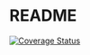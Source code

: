 # README

[![Coverage Status](https://coveralls.io/repos/github/Leenday/task_manager/badge.svg?branch=master)](https://coveralls.io/github/Leenday/task_manager?branch=master)